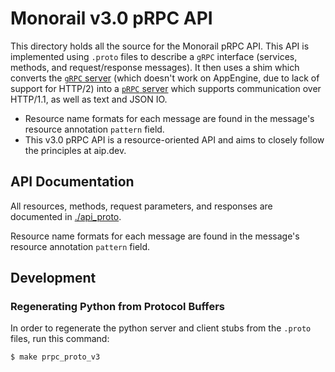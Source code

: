 # Monorail v3.0 pRPC API

This directory holds all the source for the Monorail pRPC API. This API is
implemented using `.proto` files to describe a `gRPC` interface (services,
methods, and request/response messages). It then uses a shim which
converts the
[`gRPC` server](http://www.grpc.io/docs/tutorials/basic/python.html)
(which doesn't work on AppEngine, due to lack of support for HTTP/2) into a
[`pRPC` server](https://godoc.org/github.com/luci/luci-go/grpc/prpc) which
supports communication over HTTP/1.1, as well as text and JSON IO.

- Resource name formats for each message are found in the message's resource annotation `pattern` field.
- This v3.0 pRPC API is a resource-oriented API and aims to closely follow the principles at aip.dev.


## API Documentation

All resources, methods, request parameters, and responses are documented in
[./api_proto](./api_proto).

Resource name formats for each message are found in the message's resource annotation `pattern` field.

## Development

### Regenerating Python from Protocol Buffers

In order to regenerate the python server and client stubs from the `.proto`
files, run this command:

```bash
$ make prpc_proto_v3
```
